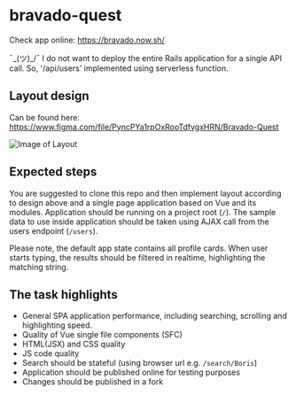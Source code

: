 # bravado-quest

Check app online: https://bravado.now.sh/

¯\_(ツ)_/¯
I do not want to deploy the entire Rails application for a single API call. So, '/api/users' implemented using serverless function. 

## Layout design

Can be found here: https://www.figma.com/file/PyncPYa1rpOxRooTdfvgxHRN/Bravado-Quest

![Image of Layout](https://s3.amazonaws.com/bravado-images-production/Desktop.png)

## Expected steps

You are suggested to clone this repo and then implement layout according to design above and a single page application based on Vue and its modules. Application should be running on a project root (`/`). The sample data to use inside application should be taken using AJAX call from the users endpoint (`/users`).

Please note, the default app state contains all profile cards. When user starts typing, the results should be filtered in realtime, highlighting the matching string.

## The task highlights

* General SPA application performance, including searching, scrolling and highlighting speed.
* Quality of Vue single file components (SFC)
* HTML(JSX) and CSS quality
* JS code quality
* Search should be stateful (using browser url e.g. `/search/Boris`)
* Application should be published online for testing purposes 
* Changes should be published in a fork